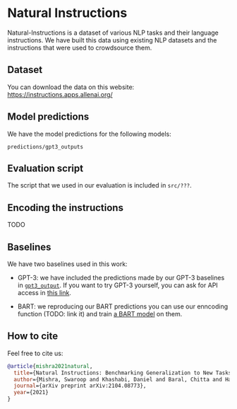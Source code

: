 # Natural Instructions 

Natural-Instructions is a dataset of various NLP tasks and their language instructions. 
We have built this data using existing NLP datasets and the instructions that were used to crowdsource them. 

## Dataset 
You can download the data on this website: https://instructions.apps.allenai.org/ 

## Model predictions 
We have the model predictions for the following models: 
```
predictions/gpt3_outputs
```
<!-- The BART predictions, in particular, correspond to a model that was trained on a random subset of tasks and evaluated on the remaining ones.  -->

## Evaluation script 
The script that we used in our evaluation is included in `src/???`. 

## Encoding the instructions 
TODO 

## Baselines 
We have two baselines used in this work:

- GPT-3: we have included the predictions made by our GPT-3 baselines in [`gpt3_output`](gpt3_output). 
If you want to try GPT-3 yourself, you can ask for API access in [this link](https://openai.com/blog/openai-api/). 

- BART: we reproducing our BART predictions you can use our enncoding function (TODO: link it) and train [a BART model](https://github.com/huggingface/transformers/tree/master/examples/legacy/seq2seq) on them. 


## How to cite
Feel free to cite us: 
```bibtex
@article{mishra2021natural,
  title={Natural Instructions: Benchmarking Generalization to New Tasks from Natural Language Instructions},
  author={Mishra, Swaroop and Khashabi, Daniel and Baral, Chitta and Hajishirzi, Hannaneh},
  journal={arXiv preprint arXiv:2104.08773},
  year={2021}
}
```
